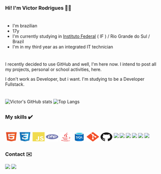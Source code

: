 ### Hi! I'm Victor Rodrigues 👋👑

#

- I'm brazilian
- 17y 
- I'm currently studying in [Instituto Federal](https://ifrs.edu.br)  ( IF ) / Rio Grande do Sul / Brazil 
- I'm in my third year as an integrated IT technician

#

I recently decided to use GitHub and well, I'm here now. I intend to post all my projects, personal or school activities, here. 


I don't work as Developer, but i want. I'm studying to be a Developer Fullstack.

#

![Victor's GitHub stats](https://github-readme-stats.vercel.app/api?username=VictorRodrigues0&show_icons=true&theme=dracula)
![Top Langs](https://github-readme-stats.vercel.app/api/top-langs/?username=VictorRodrigues0&layout=compact&theme=dracula)

##

### My skills ✔️

<div style="display: inline_block"><br>
  <img align="center" alt="Victor-HTML" height="30" width="40" src="https://raw.githubusercontent.com/devicons/devicon/master/icons/html5/html5-original.svg">
  <img align="center" alt="Victor-CSS" height="30" width="40" src="https://raw.githubusercontent.com/devicons/devicon/master/icons/css3/css3-original.svg">
  <img align="center" alt="Victor-Js" height="30" width="40" src="https://raw.githubusercontent.com/devicons/devicon/master/icons/javascript/javascript-plain.svg">
  <img align="center" alt="Victor-Js" height="30" width="40" src="https://raw.githubusercontent.com/devicons/devicon/master/icons/php/php-plain.svg">
  <img align="center" alt="Victor-Js" height="30" width="40" src="https://raw.githubusercontent.com/devicons/devicon/master/icons/java/java-plain.svg">
  <img align="center" alt="Victor-Js" height="30" width="40" src="https://raw.githubusercontent.com/devicons/devicon/master/icons/azuresqldatabase/azuresqldatabase-original.svg">
  <img align="center" alt="Victor-Js" height="30" width="40" src="https://raw.githubusercontent.com/devicons/devicon/master/icons/git/git-plain.svg">
  <img align="center" alt="Victor-Js" height="30" width="40" src="https://raw.githubusercontent.com/devicons/devicon/master/icons/github/github-original.svg">
            <img src="https://cdn.jsdelivr.net/gh/devicons/devicon@latest/icons/laravel/laravel-original.svg" />  
            <img src="https://cdn.jsdelivr.net/gh/devicons/devicon@latest/icons/typescript/typescript-original.svg" />
            <img src="https://cdn.jsdelivr.net/gh/devicons/devicon@latest/icons/postgresql/postgresql-original-wordmark.svg" />
            <img src="https://cdn.jsdelivr.net/gh/devicons/devicon@latest/icons/tailwindcss/tailwindcss-original.svg" />
            <img src="https://cdn.jsdelivr.net/gh/devicons/devicon@latest/icons/nodejs/nodejs-original-wordmark.svg" />
              <img src="https://cdn.jsdelivr.net/gh/devicons/devicon@latest/icons/mysql/mysql-original-wordmark.svg" />
          
          
          
          
</div>

##

### Contact ✉️

<div>

<a href="mailto:vs533036@gmail.com" target="_blank"><img src="https://img.shields.io/badge/-Gmail-%23333?style=for-the-badge&logo=gmail&logoColor=white" target="_blank"></a>
<a href="https://www.linkedin.com/in/victor-silva-antunes-rodrigues-1b04a1270/" target="_blank"><img src="https://img.shields.io/badge/-LinkedIn-%230077B5?style=for-the-badge&logo=linkedin&logoColor=white" target="_blank"></a>


</div>

